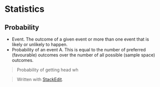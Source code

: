 # Statistics

## Probability

- Event. The outcome of a given event or more than one event that is likely or unlikely to happen.
- Probability of an event A. This is equal to the number of preferred (favourable) outcomes over the number of all possible (sample space) outcomes.

> Probability of getting head wh
> 
> 



> Written with [StackEdit](https://stackedit.io/).

<!--stackedit_data:
eyJoaXN0b3J5IjpbLTMzNzY1NDY1NiwtMTI1NjAyNjM1OV19
-->